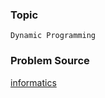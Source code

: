 ### Topic

    Dynamic Programming

### Problem Source

[informatics](http://informatics.mccme.ru/mod/statements/view3.php?id=656&chapterid=943#1)
